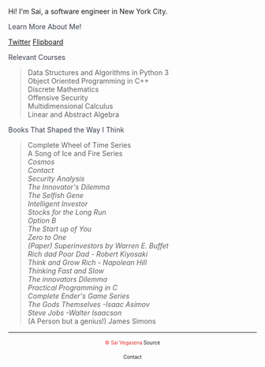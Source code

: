 <head>
  <link href="https://fonts.googleapis.com/css?family=Open+Sans:500|Roboto100"         rel="stylesheet">
</head>

Hi! I'm Sai, a software engineer in New York City.

<font color = "393f4d"> Learn More About Me! </font>
> <font color = "1da1f2"> 
> <font color = "e12828">
<font color = "blue"> [Twitter](https://twitter.com/saivegasena) </font>
<font color = "red"> [Flipboard](https://flipboard.com/@SaiVegasena) </font>


<font color = "393f4d"> Relevant Courses </font>
> Data Structures and Algorithms in Python 3<br />
> Object Oriented Programming in C++<br />
> Discrete Mathematics<br />
> Offensive Security<br />
> Multidimensional Calculus<br />
> Linear and Abstract Algebra<br />

<font color= "393f4d"> Books That Shaped the Way I Think </font>
> Complete Wheel of Time Series<br />
> A Song of Ice and Fire Series<br />
> *Cosmos* <br />
> *Contact* <br />
> *Security Analysis* <br />
> *The Innovator's Dilemma* <br />
> *The Selfish Gene* <br />
> *Intelligent Investor* <br />
> *Stocks for the Long Run* <br />
> *Option B* <br />
> *The Start up of You* <br />
> *Zero to One* <br />
> *(Paper) Superinvestors by Warren E. Buffet* <br />
> *Rich dad Poor Dad  - Robert Kiyosaki* <br />
> *Think and Grow Rich - Napolean Hill* <br />
> *Thinking Fast and Slow* <br />
> *The innovators Dilemma* <br />
> *Practical Programming in C* <br />
> *Complete Ender's Game Series* <br />
> *The Gods Themselves -Isaac Asimov* <br />
> *Steve Jobs -Walter Isaacson* <br />
> (A Person but a genius!) James Simons <br />

-------------------------------------------------------------------
<center><font size = "1.5"> &copy; Sai Vegasena <a href = "https://github.com/svv232/svv232.github.io" style = "text-decoration:none"> Source </a>  </font> </center> <br />
<center><font size = "1.5"> <a href = "mailto:svv232@nyu.edu" style = "text-decoration:none">Contact </a> </font> </center>
